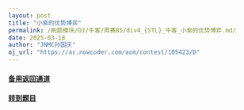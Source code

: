 ```yaml
---
layout: post
title: "小紫的优势博弈"
permalink: /刷题模块/OJ/牛客/周赛85/div4_{STL}_牛客_小紫的优势博弈.md/
date: 2025-03-18
author: "JNMC孙国庆"
oj_url: "https://ac.nowcoder.com/acm/contest/105423/D"
---
```


#### [备用返回通道](../../README.md)
#### [转到题目](https://ac.nowcoder.com/acm/contest/105423/D)
